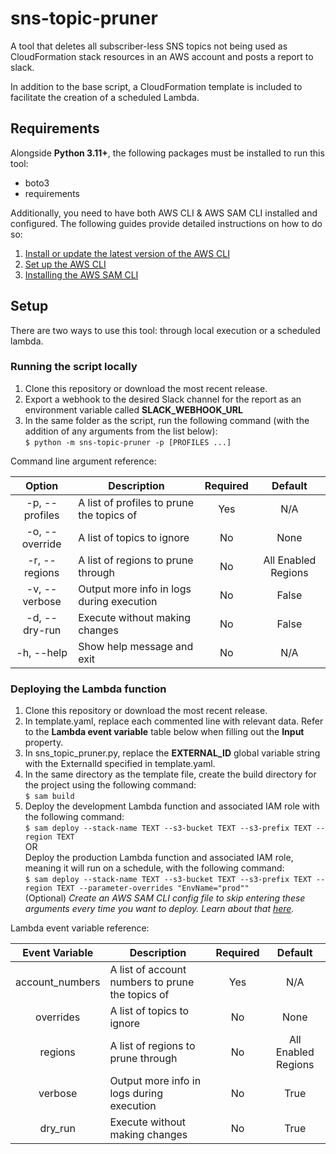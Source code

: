 # sns-topic-pruner

A tool that deletes all subscriber-less SNS topics not being used as CloudFormation stack resources in an AWS account
and posts a report to slack.

In addition to the base script, a CloudFormation template is included to facilitate the creation of a scheduled Lambda.

## Requirements

Alongside **Python 3.11+**, the following packages must be installed to run this tool:
- boto3
- requirements

Additionally, you need to have both AWS CLI & AWS SAM CLI installed and configured. The following guides provide 
detailed instructions on how to do so:
1. [Install or update the latest version of the AWS CLI](https://docs.aws.amazon.com/cli/latest/userguide/getting-started-install.html)
2. [Set up the AWS CLI](https://docs.aws.amazon.com/cli/latest/userguide/getting-started-quickstart.html)
3. [Installing the AWS SAM CLI](https://docs.aws.amazon.com/serverless-application-model/latest/developerguide/install-sam-cli.html)


## Setup

There are two ways to use this tool: through local execution or a scheduled lambda.

### Running the script locally

1. Clone this repository or download the most recent release.
2. Export a webhook to the desired Slack channel for the report as an environment variable called 
   **SLACK_WEBHOOK_URL**
3. In the same folder as the script, run the following command (with the addition of any arguments from the list below):  
   `$ python -m sns-topic-pruner -p [PROFILES ...]`

Command line argument reference:

|      Option      | Description                               |  Required  |        Default        |
|:----------------:|-------------------------------------------|:----------:|:---------------------:|
|  -p, --profiles  | A list of profiles to prune the topics of |    Yes     |          N/A          |
|  -o, --override  | A list of topics to ignore                |     No     |         None          |
|  -r, --regions   | A list of regions to prune through        |     No     |  All Enabled Regions  |
|  -v, --verbose   | Output more info in logs during execution |     No     |         False         |
|  -d, --dry-run   | Execute without making changes            |     No     |         False         |
|    -h, --help    | Show help message and exit                |     No     |          N/A          |


### Deploying the Lambda function

1. Clone this repository or download the most recent release.
2. In template.yaml, replace each commented line with relevant data. Refer to the **Lambda event variable** 
table below when filling out the **Input** property.
3. In sns_topic_pruner.py, replace the **EXTERNAL_ID** global variable string with the ExternalId specified in 
template.yaml.
4. In the same directory as the template file, create the build directory for the project using the following command:  
`$ sam build`
5. Deploy the development Lambda function and associated IAM role with the following command:  
`$ sam deploy --stack-name TEXT --s3-bucket TEXT --s3-prefix TEXT --region TEXT`  
OR  
Deploy the production Lambda function and associated IAM role, meaning it will run on a schedule, with the following 
command:  
`$ sam deploy --stack-name TEXT --s3-bucket TEXT --s3-prefix TEXT --region TEXT --parameter-overrides "EnvName="prod""`  
(Optional) *Create an AWS SAM CLI config file to skip entering these arguments every time you want to deploy. Learn about that 
[here](https://docs.aws.amazon.com/serverless-application-model/latest/developerguide/serverless-sam-cli-config.html).*


Lambda event variable reference:

|  Event Variable  | Description                                      |  Required  |        Default        |
|:----------------:|--------------------------------------------------|:----------:|:---------------------:|
| account_numbers  | A list of account numbers to prune the topics of |    Yes     |          N/A          |
|    overrides     | A list of topics to ignore                       |     No     |         None          |
|     regions      | A list of regions to prune through               |     No     |  All Enabled Regions  |
|     verbose      | Output more info in logs during execution        |     No     |         True          |
|     dry_run      | Execute without making changes                   |     No     |         True          |
